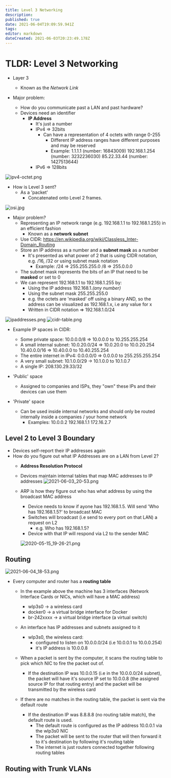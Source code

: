 ```yaml
---
title: Level 3 Networking
description: 
published: true
date: 2021-06-04T19:09:59.941Z
tags: 
editor: markdown
dateCreated: 2021-06-03T20:23:49.178Z
---
```


# TLDR: Level 3 Networking


* Layer 3
	* Known as the _Network Link_
  
* Major problem:
	* How do you communicate past a LAN and past hardware?
  * Devices need an identifier
  	* **IP Address**
      * It's just a number
      * IPv4 => 32bits
      	* Can have a representation of 4 octets with range 0-255
        	* Different IP address ranges have different purposes and may be reserved
        	* Example:
          		1.1.1.1 (number: 16843009)
              192.168.1.254 (number: 3232236030)
              85.22.33.44 (number: 1427513644)
      * IPv6 => 128bits

![ipv4-octet.png](/sysadmin/tldr/ipv4-octet.png)

* How is Level 3 sent?
  * As a 'packet'
	* Concatenated onto Level 2 frames.
  
![osi.jpg](/sysadmin/tldr/osi.jpg)

* Major problem?
	* Representing an IP network range (e.g. 192.168.1.1 to 192.168.1.255) in an efficient fashion
  		* Known as a **network subnet**
  * Use CIDR: https://en.wikipedia.org/wiki/Classless_Inter-Domain_Routing
  * Store an IP address as a number and a **subnet mask** as a number
    * It's presented as what power of 2 that is using CIDR notation, e.g. /16, /32 or using subnet mask notation
    	* Example:
      	/24 => 255.255.255.0
        /8 => 255.0.0.0
  * The subnet mask represents the bits of an IP that need to be **masked** or set to 0
  * We can represent 192.168.1.1 to 192.168.1.255 by:
  	* Using the IP address 192.168.1._(any number)_
    * Using the subnet mask 255.255.255.0
    * e.g. the octets are 'masked' off using a binary AND, so the address can be visualized 
    	as 192.168.1.x, i.e any value for x
    * Written in CIDR notation => 192.168.1.0/24
    
![ipaddresses.png](/sysadmin/tldr/ipaddresses.png)
![cidr-table.png](/sysadmin/tldr/cidr-table.png)

* Example IP spaces in CIDR:
	* Some private space:
  	10.0.0.0/8 => 10.0.0.0 to 10.255.255.254
  * A small internal subnet:
  	10.0.20.0/24	=> 10.0.20.0 to 10.0.20.254
    10.40.0.0/16  => 10.40.0.0 to 10.40.255.254
  * The entire internet in IPv4:
  	0.0.0.0/0 => 0.0.0.0 to 255.255.255.254
  * A very small subnet:
  	10.1.0.0/29 -> 10.1.0.0 to 10.1.0.7
  * A single IP:
  	208.130.29.33/32
    
* 'Public' space
   * Assigned to companies and ISPs, they "own" these IPs and their devices can use them
* 'Private' space
   * Can be used inside internal networks and should only be routed internally inside a companies
        	/ your home network
     * Examples:
       10.0.0.2
       192.168.1.1
       172.16.2.7
    
## Level 2 to Level 3 Boundary

* Devices self-report their IP addresses again
* How do you figure out what IP Addresses are on a LAN from Level 2?
	* **Address Resolution Protocol**
  * Devices maintain internal tables that map MAC addresses to IP addresses
  ![2021-06-03_20-53.png](/sysadmin/tldr/2021-06-03_20-53.png)
  
  * ARP is how they figure out who has what address by using the broadcast MAC address
  	* Device needs to know if ayone has 192.168.1.5. Will send 'Who has 192.168.1.5?' to broadcast MAC
    * Switches will broadcast (i.e send to every port on that LAN) a request on L2 
    	* e.g. Who has 192.168.1.5?
    * Device with that IP will respond via L2 to the sender MAC
    
    ![2020-05-15_19-26-21.png](/sysadmin/tldr/2020-05-15_19-26-21.png)
    
## Routing

![2021-06-04_18-53.png](/sysadmin/tldr/2021-06-04_18-53.png)

* Every computer and router has a **routing table**
	* In the example above the machine has 3 interfaces (Network Interface Cards or NICs, which will have a MAC address)
      * wlp3s0 -> a wireless card
      * docker0 -> a virtual bridge interface for Docker
      * br-242xxxx -> a virtual bridge interface (a virtual switch)
  * An interface has IP addresses and subnets assigned to it
  	* wlp3s0, the wireless card:
    	* configured to listen on 10.0.0.0/24 (i.e 10.0.0.1 to 10.0.0.254)
      * it's IP address is 10.0.0.8
  
  * When a packet is sent by the computer, it scans the routing table to pick which NIC to 
  	fire the packet out of. 
    
    * If the destination IP was 10.0.0.15 (i.e in the 10.0.0.0/24 subnet), the packet will 
      	have it's source IP set to 10.0.0.8 (the assigned source IP for that routing entry) 
        and the packet will be transmitted by the wireless card
  
  * If there are no matches in the routing table, the packet is sent via the default route
  	
    * If the destination IP was 8.8.8.8 (no routing table match), the default route is used.
    	* The default route is configured as the IP address 10.0.0.1 via the wlp3s0 NIC
      * The packet will be sent to the router that will then forward it to it's destination by following it's routing table
      * The internet is just routers connected together following routing tables
      
## Routing with Trunk VLANs




